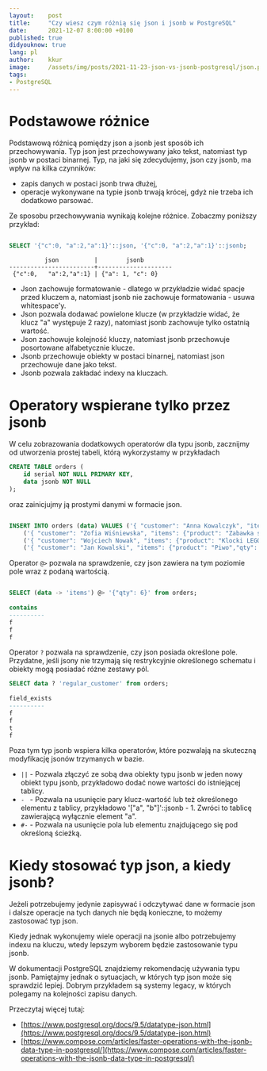 ```yaml
---
layout:    post
title:     "Czy wiesz czym różnią się json i jsonb w PostgreSQL"
date:      2021-12-07 8:00:00 +0100
published: true
didyouknow: true
lang: pl
author:    kkur
image:     /assets/img/posts/2021-11-23-json-vs-jsonb-postgresql/json.png
tags:
- PostgreSQL
---
```


# Podstawowe różnice

Podstawową różnicą pomiędzy json a jsonb jest sposób ich przechowywania. Typ json jest przechowywany jako tekst, natomiast typ jsonb w postaci binarnej. Typ, na jaki się zdecydujemy, json czy jsonb, ma wpływ na kilka czynników:

* zapis danych w postaci jsonb trwa dłużej,
* operacje wykonywane na typie jsonb trwają krócej, gdyż nie trzeba ich dodatkowo parsować.

Ze sposobu przechowywania wynikają kolejne różnice. Zobaczmy poniższy przykład:

```sql

SELECT '{"c":0, "a":2,"a":1}'::json, '{"c":0, "a":2,"a":1}'::jsonb;
```

``` 
          json          |        jsonb
------------------------+---------------------
 {"c":0,   "a":2,"a":1} | {"a": 1, "c": 0}
```
* Json zachowuje formatowanie - dlatego w przykładzie widać spacje przed kluczem a, natomiast jsonb nie zachowuje formatowania - usuwa whitespace'y.
* Json pozwala dodawać powielone klucze (w przykładzie widać, że klucz "a" występuje 2 razy), natomiast jsonb zachowuje tylko ostatnią wartość.
* Json zachowuje kolejność kluczy, natomiast jsonb przechowuje posortowane alfabetycznie klucze.
* Jsonb przechowuje obiekty w postaci binarnej, natomiast json przechowuje dane jako tekst.
* Jsonb pozwala zakładać indexy na kluczach.

# Operatory wspierane tylko przez jsonb
W celu zobrazowania dodatkowych operatorów dla typu jsonb, zacznijmy od utworzenia prostej tabeli, którą wykorzystamy w przykładach

```sql
CREATE TABLE orders (
    id serial NOT NULL PRIMARY KEY,
    data jsonb NOT NULL
);
```

oraz zainicjujmy ją prostymi danymi w formacie json.

```sql

INSERT INTO orders (data) VALUES ('{ "customer": "Anna Kowalczyk", "items": {"product": "Pieluchy","qty": 24} }'),
    ('{ "customer": "Zofia Wiśniewska", "items": {"product": "Zabawka samochód","qty": 1} }'),
    ('{ "customer": "Wojciech Nowak", "items": {"product": "Klocki LEGO","qty": "1"}, "regular_customer": true}'),
    ('{ "customer": "Jan Kowalski", "items": {"product": "Piwo","qty": 6}}');
```
Operator `@>` pozwala na sprawdzenie, czy json zawiera na tym poziomie pole wraz z podaną wartością.

```sql

SELECT (data -> 'items') @> '{"qty": 6}' from orders;
  
contains
----------
f
f
f
```

Operator `?` pozwala na sprawdzenie, czy json posiada określone pole. Przydatne, jeśli jsony nie trzymają się restrykcyjnie określonego schematu i obiekty mogą posiadać różne zestawy pól.
```sql
SELECT data ? 'regular_customer' from orders;
  
field_exists
----------
f
f
t
f
```

Poza tym typ jsonb wspiera kilka operatorów, które pozwalają na skuteczną modyfikację jsonów trzymanych w bazie.
* `||` - Pozwala złączyć ze sobą dwa obiekty typu jsonb w jeden nowy obiekt typu jsonb, przykładowo dodać nowe wartości do istniejącej tablicy.
* `- ` - Pozwala na usunięcie pary klucz-wartość lub też określonego elementu z tablicy, przykładowo '["a", "b"]'::jsonb - 1. Zwróci to tablicę zawierającą wyłącznie element "a".
* `#-` - Pozwala na usunięcie pola lub elementu znajdującego się pod określoną ścieżką.

# Kiedy stosować typ json, a kiedy jsonb?
Jeżeli potrzebujemy jedynie zapisywać i odczytywać dane w formacie json i dalsze operacje na tych danych nie będą konieczne, to możemy zastosować typ json.

Kiedy jednak wykonujemy wiele operacji na jsonie albo potrzebujemy indexu na kluczu, wtedy lepszym wyborem będzie zastosowanie typu jsonb.

W dokumentacji PostgreSQL znajdziemy rekomendację używania typu jsonb. Pamiętajmy jednak o sytuacjach, w których typ json może się sprawdzić lepiej. Dobrym przykładem są systemy legacy, w których polegamy na kolejności zapisu danych.

Przeczytaj więcej tutaj:
* [https://www.postgresql.org/docs/9.5/datatype-json.html](https://www.postgresql.org/docs/9.5/datatype-json.html)
* [https://www.compose.com/articles/faster-operations-with-the-jsonb-data-type-in-postgresql/](https://www.compose.com/articles/faster-operations-with-the-jsonb-data-type-in-postgresql/)

